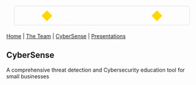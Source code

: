 <div style="
    display: flex;
    align-items: center;
    justify-content: center;
    border: 1px solid #ddd;
    padding: 10px;
    border-radius: 5px;
    margin: 20px;
    color: white;
">
    <div style="width: 20px; height: 20px; background-color: #FFD700; transform: rotate(45deg); margin: 0 10px;"></div>
    <div style="font-size: 24px;">CS410 Team Diamond</div>
    <div style="width: 20px; height: 20px; background-color: #FFD700; transform: rotate(45deg); margin: 0 10px;"></div>
</div>

[Home](README.md) | [The Team](team_bios.md) | [CyberSense](#cybersense) | [Presentations](presentations.md)



## CyberSense

A comprehensive threat detection and Cybersecurity education tool for small businesses




